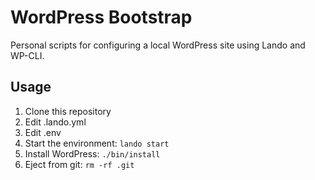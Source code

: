 WordPress Bootstrap
===================

Personal scripts for configuring a local WordPress site using Lando and WP-CLI.

## Usage

1. Clone this repository
2. Edit .lando.yml
3. Edit .env
4. Start the environment: `lando start`
5. Install WordPress: `./bin/install`
6. Eject from git: `rm -rf .git`
